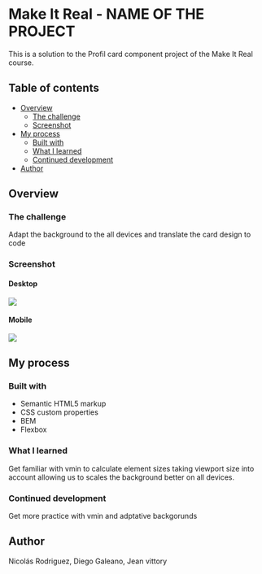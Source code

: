 # Make It Real - NAME OF THE PROJECT

This is a solution to the Profil card component project of the Make It Real course.

## Table of contents

- [Overview](#overview)
  - [The challenge](#the-challenge)
  - [Screenshot](#screenshot)
- [My process](#my-process)
  - [Built with](#built-with)
  - [What I learned](#what-i-learned)
  - [Continued development](#continued-development)
- [Author](#author)

## Overview

### The challenge

Adapt the background to the all devices and translate the card design to code

### Screenshot

#### Desktop

![](./screenshots/desktop.png)

#### Mobile

![](./screenshots/mobile.png)

## My process

### Built with

- Semantic HTML5 markup
- CSS custom properties
- BEM
- Flexbox

### What I learned

Get familiar with vmin to calculate element sizes taking viewport size into account allowing us to
scales the background better on all devices.

### Continued development

Get more practice with vmin and adptative backgorunds

## Author

Nicolás Rodriguez, Diego Galeano, Jean vittory
